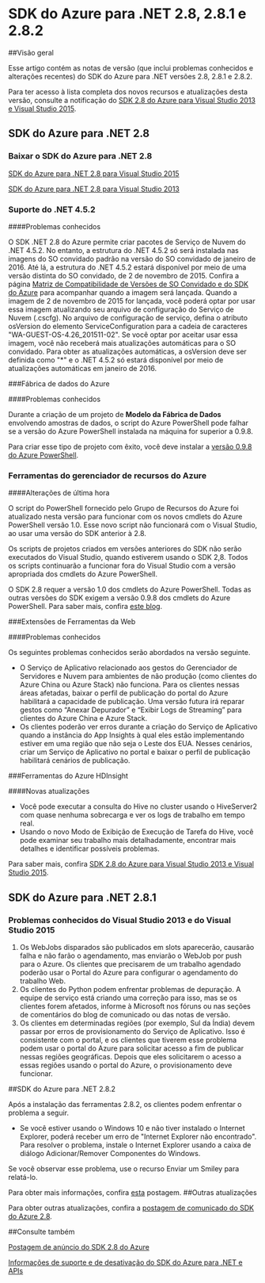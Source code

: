 
<properties 
   pageTitle="Notas de versão SDK do Azure para .NET 2.8" 
   description="Notas de versão SDK do Azure para .NET 2.8" 
   services="app-service\web" 
   documentationCenter=".net" 
   authors="Juliako" 
   manager="dwrede" 
   editor=""/>

<tags
   ms.service="app-service"
   ms.devlang="multiple"
   ms.topic="article"
   ms.tgt_pltfrm="na"
   ms.workload="integration" 
   ms.date="01/31/2016"
   ms.author="juliako"/>

# SDK do Azure para .NET 2.8, 2.8.1 e 2.8.2

##Visão geral
 
Esse artigo contém as notas de versão (que inclui problemas conhecidos e alterações recentes) do SDK do Azure para .NET versões 2.8, 2.8.1 e 2.8.2.

Para ter acesso à lista completa dos novos recursos e atualizações desta versão, consulte a notificação do [SDK 2.8 do Azure para Visual Studio 2013 e Visual Studio 2015](https://azure.microsoft.com/blog/announcing-the-azure-sdk-2-8-for-net/).

##  SDK do Azure para .NET 2.8

### Baixar o SDK do Azure para .NET 2.8

[SDK do Azure para .NET 2.8 para Visual Studio 2015](http://go.microsoft.com/fwlink/?LinkId=699285)

[SDK do Azure para .NET 2.8 para Visual Studio 2013](http://go.microsoft.com/fwlink/?LinkId=699287)
 
### Suporte do .NET 4.5.2 

####Problemas conhecidos

O SDK .NET 2.8 do Azure permite criar pacotes de Serviço de Nuvem do .NET 4.5.2. No entanto, a estrutura do .NET 4.5.2 só será instalada nas imagens do SO convidado padrão na versão do SO convidado de janeiro de 2016. Até lá, a estrutura do .NET 4.5.2 estará disponível por meio de uma versão distinta do SO convidado, de 2 de novembro de 2015. Confira a página [Matriz de Compatibilidade de Versões de SO Convidado e do SDK do Azure](../cloud-services/cloud-services-guestos-update-matrix.md) para acompanhar quando a imagem será lançada. Quando a imagem de 2 de novembro de 2015 for lançada, você poderá optar por usar essa imagem atualizando seu arquivo de configuração do Serviço de Nuvem (.cscfg). No arquivo de configuração de serviço, defina o atributo osVersion do elemento ServiceConfiguration para a cadeia de caracteres "WA-GUEST-OS-4.26\_201511-02". Se você optar por aceitar usar essa imagem, você não receberá mais atualizações automáticas para o SO convidado. Para obter as atualizações automáticas, a osVersion deve ser definida como "*" e o .NET 4.5.2 só estará disponível por meio de atualizações automáticas em janeiro de 2016.

###Fábrica de dados do Azure

####Problemas conhecidos 

Durante a criação de um projeto de **Modelo da Fábrica de Dados** envolvendo amostras de dados, o script do Azure PowerShell pode falhar se a versão do Azure PowerShell instalada na máquina for superior a 0.9.8.

Para criar esse tipo de projeto com êxito, você deve instalar a [versão 0.9.8 do Azure PowerShell](https://github.com/Azure/azure-powershell/releases/download/v0.9.8-September2015/azure-powershell.0.9.8.msi).


### Ferramentas do gerenciador de recursos do Azure 

####Alterações de última hora

O script do PowerShell fornecido pelo Grupo de Recursos do Azure foi atualizado nesta versão para funcionar com os novos cmdlets do Azure PowerShell versão 1.0. Esse novo script não funcionará com o Visual Studio, ao usar uma versão do SDK anterior à 2.8.

Os scripts de projetos criados em versões anteriores do SDK não serão executados do Visual Studio, quando estiverem usando o SDK 2,8. Todos os scripts continuarão a funcionar fora do Visual Studio com a versão apropriada dos cmdlets do Azure PowerShell.

O SDK 2.8 requer a versão 1.0 dos cmdlets do Azure PowerShell. Todas as outras versões do SDK exigem a versão 0.9.8 dos cmdlets do Azure PowerShell. Para saber mais, confira [este blog](http://go.microsoft.com/fwlink/?LinkID=623011).

###Extensões de Ferramentas da Web

####Problemas conhecidos

Os seguintes problemas conhecidos serão abordados na versão seguinte.

- O Serviço de Aplicativo relacionado aos gestos do Gerenciador de Servidores e Nuvem para ambientes de não produção (como clientes do Azure China ou Azure Stack) não funciona. Para os clientes nessas áreas afetadas, baixar o perfil de publicação do portal do Azure habilitará a capacidade de publicação. Uma versão futura irá reparar gestos como “Anexar Depurador” e “Exibir Logs de Streaming” para clientes do Azure China e Azure Stack. 
- Os clientes poderão ver erros durante a criação do Serviço de Aplicativo quando a instância do App Insights à qual eles estão implementando estiver em uma região que não seja o Leste dos EUA. Nesses cenários, criar um Serviço de Aplicativo no portal e baixar o perfil de publicação habilitará cenários de publicação. 

###Ferramentas do Azure HDInsight

####Novas atualizações

- Você pode executar a consulta do Hive no cluster usando o HiveServer2 com quase nenhuma sobrecarga e ver os logs de trabalho em tempo real.
- Usando o novo Modo de Exibição de Execução de Tarefa do Hive, você pode examinar seu trabalho mais detalhadamente, encontrar mais detalhes e identificar possíveis problemas.

Para saber mais, confira [SDK 2.8 do Azure para Visual Studio 2013 e Visual Studio 2015](https://azure.microsoft.com/blog/announcing-the-azure-sdk-2-8-for-net/).

## SDK do Azure para .NET 2.8.1

### Problemas conhecidos do Visual Studio 2013 e do Visual Studio 2015
 
1. Os WebJobs disparados são publicados em slots aparecerão, causarão falha e não farão o agendamento, mas enviarão o WebJob por push para o Azure. Os clientes que precisarem de um trabalho agendado poderão usar o Portal do Azure para configurar o agendamento do trabalho Web. 
2. Os clientes do Python podem enfrentar problemas de depuração. A equipe de serviço está criando uma correção para isso, mas se os clientes forem afetados, informe à Microsoft nos fóruns ou nas seções de comentários do blog de comunicado ou das notas de versão. 
3. Os clientes em determinadas regiões (por exemplo, Sul da Índia) devem passar por erros de provisionamento do Serviço de Aplicativo. Isso é consistente com o portal, e os clientes que tiverem esse problema podem usar o portal do Azure para solicitar acesso a fim de publicar nessas regiões geográficas. Depois que eles solicitarem o acesso a essas regiões usando o portal do Azure, o provisionamento deve funcionar. 

##SDK do Azure para .NET 2.8.2

Após a instalação das ferramentas 2.8.2, os clientes podem enfrentar o problema a seguir.

- Se você estiver usando o Windows 10 e não tiver instalado o Internet Explorer, poderá receber um erro de "Internet Explorer não encontrado". Para resolver o problema, instale o Internet Explorer usando a caixa de diálogo Adicionar/Remover Componentes do Windows.

Se você observar esse problema, use o recurso Enviar um Smiley para relatá-lo.

Para obter mais informações, confira [esta](https://azure.microsoft.com/blog/announcing-azure-sdk-2-8-2-for-net/) postagem.
##Outras atualizações

Para obter outras atualizações, confira a [postagem de comunicado do SDK do Azure 2.8](https://azure.microsoft.com/blog/announcing-the-azure-sdk-2-8-for-net/).

##Consulte também

[Postagem de anúncio do SDK 2.8 do Azure](https://azure.microsoft.com/blog/announcing-the-azure-sdk-2-8-for-net/)

[Informações de suporte e de desativação do SDK do Azure para .NET e APIs](https://msdn.microsoft.com/library/azure/dn479282.aspx)

<!---HONumber=AcomDC_0204_2016-->